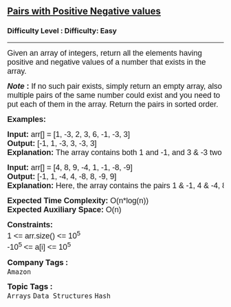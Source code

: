 <h2><a href="https://www.geeksforgeeks.org/problems/pairs-with-positive-negative-values3719/1?page=1&difficulty=Easy&status=unsolved&sortBy=difficulty">Pairs with Positive Negative values</a></h2><h3>Difficulty Level : Difficulty: Easy</h3><hr><div class="problems_problem_content__Xm_eO"><p><span style="font-size: 18px;"><span style="font-family: arial,helvetica,sans-serif;">Given an array of integers, return all the elements having positive and negative values of a number that exists in the array.</span></span></p>
<p><span style="font-size: 18px;"><span style="font-family: arial,helvetica,sans-serif;"><strong><em>Note </em>:</strong> If no such pair exists, simply return an empty array, also multiple pairs of the same number could exist and you need to put each of them in the array. Return the pairs in sorted order.</span></span></p>
<p><span style="font-size: 18px;"><span style="font-family: arial,helvetica,sans-serif;"><strong>Examples:</strong></span></span></p>
<pre><span style="font-size: 18px;"><span style="font-family: arial,helvetica,sans-serif;"><strong>Input: </strong>arr[] = [1, -3, 2, 3, 6, -1, -3, 3]
<strong>Output: </strong>[-1, 1, -3, 3, -3, 3]
<strong>Explanation: </strong>The array contains both 1 and -1, and 3 &amp; -3 two time.</span></span>
</pre>
<pre><span style="font-size: 18px;"><span style="font-family: arial,helvetica,sans-serif;"><strong>Input: </strong>arr[] = [4, 8, 9, -4, 1, -1, -8, -9]
<strong>Output: </strong>[-1, 1, -4, 4, -8, 8, -9, 9]
<strong>Explanation: </strong>Here, the array contains the pairs 1 &amp; -1, 4 &amp; -4, 8 &amp; -8, and 9 &amp; -9.</span></span>
</pre>
<p><span style="font-size: 18px;"><span style="font-family: arial,helvetica,sans-serif;"><strong>Expected Time Complexity:</strong> O(n*log(n))<br><strong>Expected Auxiliary Space:</strong> O(n)</span></span></p>
<p><span style="font-size: 18px;"><span style="font-family: arial,helvetica,sans-serif;"><strong>Constraints:</strong><br>1 &lt;= arr.size() &lt;= 10<sup>5</sup><br>-10<sup>5 </sup>&lt;= a[i] &lt;= 10<sup>5</sup></span></span></p></div><p><span style=font-size:18px><strong>Company Tags : </strong><br><code>Amazon</code>&nbsp;<br><p><span style=font-size:18px><strong>Topic Tags : </strong><br><code>Arrays</code>&nbsp;<code>Data Structures</code>&nbsp;<code>Hash</code>&nbsp;